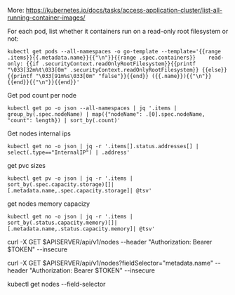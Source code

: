 
More: https://kubernetes.io/docs/tasks/access-application-cluster/list-all-running-container-images/

For each pod, list whether it containers run on a read-only root filesystem or not:

```
kubectl get pods --all-namespaces -o go-template --template='{{range .items}}{{.metadata.name}}{{"\n"}}{{range .spec.containers}}    read-only: {{if .securityContext.readOnlyRootFilesystem}}{{printf "\033[32m%t\033[0m" .securityContext.readOnlyRootFilesystem}} {{else}}{{printf "\033[91m%s\033[0m" "false"}}{{end}} ({{.name}}){{"\n"}}{{end}}{{"\n"}}{{end}}'
```

Get pod count per node
```
kubectl get po -o json --all-namespaces | jq '.items | group_by(.spec.nodeName) | map({"nodeName": .[0].spec.nodeName, "count": length}) | sort_by(.count)'
```

Get nodes internal ips
```
kubectl get no -o json | jq -r '.items[].status.addresses[] | select(.type=="InternalIP") | .address'
```


get pvc sizes
```
kubectl get pv -o json | jq -r '.items | sort_by(.spec.capacity.storage)[]|[.metadata.name,.spec.capacity.storage]| @tsv'
```

get nodes memory capacizy
```
kubectl get no -o json | jq -r '.items | sort_by(.status.capacity.memory)[]|[.metadata.name,.status.capacity.memory]| @tsv'
```


curl -X GET $APISERVER/api/v1/nodes --header "Authorization: Bearer $TOKEN" --insecure

curl -X GET $APISERVER/api/v1/nodes?fieldSelector="metadata.name" --header "Authorization: Bearer $TOKEN" --insecure


kubectl get nodes --field-selector